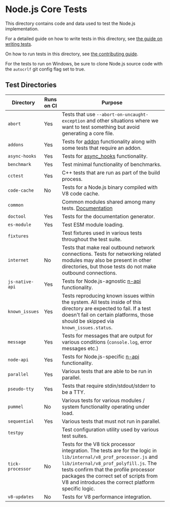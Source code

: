 # Node.js Core Tests

This directory contains code and data used to test the Node.js implementation.

For a detailed guide on how to write tests in this
directory, see [the guide on writing tests](../doc/guides/writing-tests.md).

On how to run tests in this directory, see
[the contributing guide](../doc/guides/contributing/pull-requests.md#step-6-test).

For the tests to run on Windows, be sure to clone Node.js source code with the
`autocrlf` git config flag set to true.

## Test Directories

| Directory        | Runs on CI | Purpose                                                                                                                                                                                                                                                                                              |
| ---------------- | ---------- | ---------------------------------------------------------------------------------------------------------------------------------------------------------------------------------------------------------------------------------------------------------------------------------------------------- |
| `abort`          | Yes        | Tests that use `--abort-on-uncaught-exception` and other situations where we want to test something but avoid generating a core file.                                                                                                                                                                |
| `addons`         | Yes        | Tests for [addon](https://nodejs.org/api/addons.html) functionality along with some tests that require an addon.                                                                                                                                                                                     |
| `async-hooks`    | Yes        | Tests for [async\_hooks](https://nodejs.org/api/async\_hooks.html) functionality.                                                                                                                                                                                                                    |
| `benchmark`      | Yes        | Test minimal functionality of benchmarks.                                                                                                                                                                                                                                                            |
| `cctest`         | Yes        | C++ tests that are run as part of the build process.                                                                                                                                                                                                                                                 |
| `code-cache`     | No         | Tests for a Node.js binary compiled with V8 code cache.                                                                                                                                                                                                                                              |
| `common`         |            | Common modules shared among many tests. [Documentation](./common/README.md)                                                                                                                                                                                                                          |
| `doctool`        | Yes        | Tests for the documentation generator.                                                                                                                                                                                                                                                               |
| `es-module`      | Yes        | Test ESM module loading.                                                                                                                                                                                                                                                                             |
| `fixtures`       |            | Test fixtures used in various tests throughout the test suite.                                                                                                                                                                                                                                       |
| `internet`       | No         | Tests that make real outbound network connections. Tests for networking related modules may also be present in other directories, but those tests do not make outbound connections.                                                                                                                  |
| `js-native-api`  | Yes        | Tests for Node.js-agnostic [n-api](https://nodejs.org/api/n-api.html) functionality.                                                                                                                                                                                                                 |
| `known_issues`   | Yes        | Tests reproducing known issues within the system. All tests inside of this directory are expected to fail. If a test doesn't fail on certain platforms, those should be skipped via `known_issues.status`.                                                                                           |
| `message`        | Yes        | Tests for messages that are output for various conditions (`console.log`, error messages etc.)                                                                                                                                                                                                       |
| `node-api`       | Yes        | Tests for Node.js-specific [n-api](https://nodejs.org/api/n-api.html) functionality.                                                                                                                                                                                                                 |
| `parallel`       | Yes        | Various tests that are able to be run in parallel.                                                                                                                                                                                                                                                   |
| `pseudo-tty`     | Yes        | Tests that require stdin/stdout/stderr to be a TTY.                                                                                                                                                                                                                                                  |
| `pummel`         | No         | Various tests for various modules / system functionality operating under load.                                                                                                                                                                                                                       |
| `sequential`     | Yes        | Various tests that must not run in parallel.                                                                                                                                                                                                                                                         |
| `testpy`         |            | Test configuration utility used by various test suites.                                                                                                                                                                                                                                              |
| `tick-processor` | No         | Tests for the V8 tick processor integration. The tests are for the logic in `lib/internal/v8_prof_processor.js` and `lib/internal/v8_prof_polyfill.js`. The tests confirm that the profile processor packages the correct set of scripts from V8 and introduces the correct platform specific logic. |
| `v8-updates`     | No         | Tests for V8 performance integration.                                                                                                                                                                                                                                                                |
